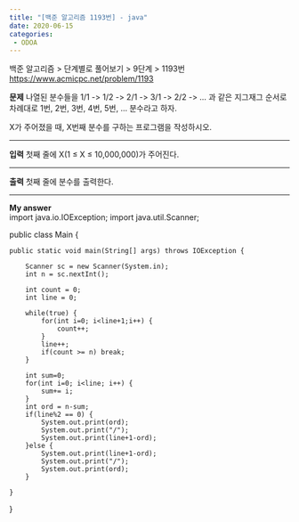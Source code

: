 ```yaml
---
title: "[백준 알고리즘 1193번] - java"
date: 2020-06-15
categories: 
 - ODOA
---
```

백준 알고리즘 > 단계별로 풀어보기 > 9단계 > 1193번 
<a href="https://www.acmicpc.net/problem/1193">https://www.acmicpc.net/problem/1193</a>  

**문제**
나열된 분수들을 1/1 -> 1/2 -> 2/1 -> 3/1 -> 2/2 -> … 과 같은 지그재그 순서로 차례대로 1번, 2번, 3번, 4번, 5번, … 분수라고 하자.

X가 주어졌을 때, X번째 분수를 구하는 프로그램을 작성하시오.

---
**입력**
첫째 줄에 X(1 ≤ X ≤ 10,000,000)가 주어진다.



---
**출력**
첫째 줄에 분수를 출력한다.




---


**My answer**  
import java.io.IOException;
import java.util.Scanner;

public class Main {

	public static void main(String[] args) throws IOException {
	
		Scanner sc = new Scanner(System.in);
		int n = sc.nextInt();

		int count = 0;
		int line = 0;
		
		while(true) {
			for(int i=0; i<line+1;i++) {
				count++;
			}
			line++;
			if(count >= n) break;
		}
		
		int sum=0;
		for(int i=0; i<line; i++) {
			sum+= i;
		}
		int ord = n-sum;
		if(line%2 == 0) {
			System.out.print(ord);
			System.out.print("/");
			System.out.print(line+1-ord);
		}else {
			System.out.print(line+1-ord);
			System.out.print("/");
			System.out.print(ord);
		}
		
	}
}
```




